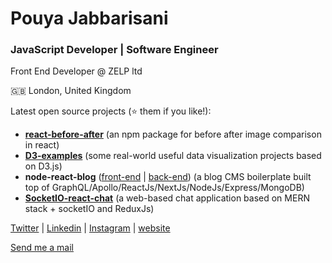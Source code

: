 # Pouya Jabbarisani
### JavaScript Developer | Software Engineer
Front End Developer @ ZELP ltd 

🇬🇧 London, United Kingdom

Latest open source projects (⭐️ them if you like!):

 - [**react-before-after**](https://github.com/pouyajabbarisani/react-before-after) (an npm package for before after image comparison in react)
 - [**D3-examples**](https://github.com/pouyajabbarisani/d3-examples) (some real-world useful data visualization projects based on D3.js)
 - **node-react-blog** ([front-end](https://github.com/pouyajabbarisani/node-react-blog-frontend) | [back-end](https://github.com/pouyajabbarisani/node-react-blog-backend)) (a blog CMS boilerplate built top of GraphQL/Apollo/ReactJs/NextJs/NodeJs/Express/MongoDB)
 - [**SocketIO-react-chat**](https://github.com/pouyajabbarisani/SocketIO-React-Chat) (a web-based chat application based on MERN stack + socketIO and ReduxJs)



[Twitter](https://twitter.com/DeveloperPouya) | [Linkedin](https://www.linkedin.com/in/pouyajabbarisani/) | [Instagram](https://www.instagram.com/pouyajabbarisani/) | [website](http://pouyajabbarisani.com/)

[Send me a mail](mailto:pouyajabbarisani@gmail.com)


